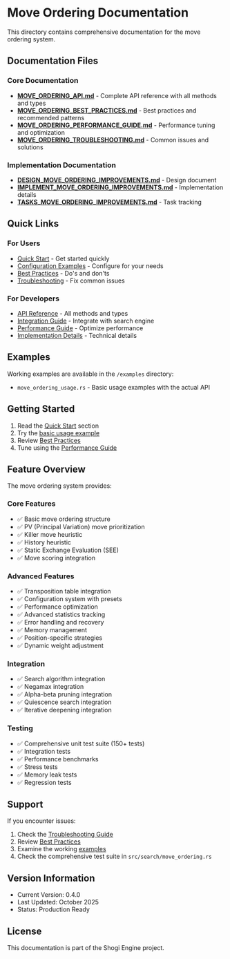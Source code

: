 # Move Ordering Documentation

This directory contains comprehensive documentation for the move ordering system.

## Documentation Files

### Core Documentation

- **[MOVE_ORDERING_API.md](../MOVE_ORDERING_API.md)** - Complete API reference with all methods and types
- **[MOVE_ORDERING_BEST_PRACTICES.md](../MOVE_ORDERING_BEST_PRACTICES.md)** - Best practices and recommended patterns
- **[MOVE_ORDERING_PERFORMANCE_GUIDE.md](../MOVE_ORDERING_PERFORMANCE_GUIDE.md)** - Performance tuning and optimization
- **[MOVE_ORDERING_TROUBLESHOOTING.md](../MOVE_ORDERING_TROUBLESHOOTING.md)** - Common issues and solutions

### Implementation Documentation

- **[DESIGN_MOVE_ORDERING_IMPROVEMENTS.md](../design/implementation/search-algorithm-optimizations/move-ordering-improvements/DESIGN_MOVE_ORDERING_IMPROVEMENTS.md)** - Design document
- **[IMPLEMENT_MOVE_ORDERING_IMPROVEMENTS.md](../design/implementation/search-algorithm-optimizations/move-ordering-improvements/IMPLEMENT_MOVE_ORDERING_IMPROVEMENTS.md)** - Implementation details
- **[TASKS_MOVE_ORDERING_IMPROVEMENTS.md](../design/implementation/search-algorithm-optimizations/move-ordering-improvements/TASKS_MOVE_ORDERING_IMPROVEMENTS.md)** - Task tracking

## Quick Links

### For Users

- [Quick Start](../MOVE_ORDERING_API.md#quick-start) - Get started quickly
- [Configuration Examples](../MOVE_ORDERING_API.md#configuration) - Configure for your needs
- [Best Practices](../MOVE_ORDERING_BEST_PRACTICES.md) - Do's and don'ts
- [Troubleshooting](../MOVE_ORDERING_TROUBLESHOOTING.md) - Fix common issues

### For Developers

- [API Reference](../MOVE_ORDERING_API.md#api-reference) - All methods and types
- [Integration Guide](../MOVE_ORDERING_API.md#integration) - Integrate with search engine
- [Performance Guide](../MOVE_ORDERING_PERFORMANCE_GUIDE.md) - Optimize performance
- [Implementation Details](../design/implementation/search-algorithm-optimizations/move-ordering-improvements/IMPLEMENT_MOVE_ORDERING_IMPROVEMENTS.md) - Technical details

## Examples

Working examples are available in the `/examples` directory:

- `move_ordering_usage.rs` - Basic usage examples with the actual API

## Getting Started

1. Read the [Quick Start](../MOVE_ORDERING_API.md#quick-start) section
2. Try the [basic usage example](../../examples/move_ordering_usage.rs)
3. Review [Best Practices](../MOVE_ORDERING_BEST_PRACTICES.md)
4. Tune using the [Performance Guide](../MOVE_ORDERING_PERFORMANCE_GUIDE.md)

## Feature Overview

The move ordering system provides:

### Core Features
- ✅ Basic move ordering structure
- ✅ PV (Principal Variation) move prioritization
- ✅ Killer move heuristic  
- ✅ History heuristic
- ✅ Static Exchange Evaluation (SEE)
- ✅ Move scoring integration

### Advanced Features
- ✅ Transposition table integration
- ✅ Configuration system with presets
- ✅ Performance optimization
- ✅ Advanced statistics tracking
- ✅ Error handling and recovery
- ✅ Memory management
- ✅ Position-specific strategies
- ✅ Dynamic weight adjustment

### Integration
- ✅ Search algorithm integration
- ✅ Negamax integration
- ✅ Alpha-beta pruning integration
- ✅ Quiescence search integration
- ✅ Iterative deepening integration

### Testing
- ✅ Comprehensive unit test suite (150+ tests)
- ✅ Integration tests
- ✅ Performance benchmarks
- ✅ Stress tests
- ✅ Memory leak tests
- ✅ Regression tests

## Support

If you encounter issues:

1. Check the [Troubleshooting Guide](../MOVE_ORDERING_TROUBLESHOOTING.md)
2. Review [Best Practices](../MOVE_ORDERING_BEST_PRACTICES.md)
3. Examine the working [examples](../../examples/)
4. Check the comprehensive test suite in `src/search/move_ordering.rs`

## Version Information

- Current Version: 0.4.0
- Last Updated: October 2025
- Status: Production Ready

## License

This documentation is part of the Shogi Engine project.



